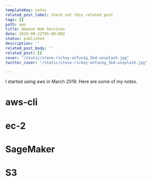 ```yaml
---
templateKey: notes
related_post_label: Check out this related post
tags: []
path: aws
title: Amazon Web Services
date: 2019-09-22T05:00:00Z
status: published
description: ''
related_post_body: ''
related_post: []
cover: "/static/steve-richey-enTun1g_5b4-unsplash.jpg"
twitter_cover: "/static/steve-richey-enTun1g_5b4-unsplash.jpg"

---
```

I started using aws in March 2019.  Here are some of my notes.

# aws-cli

# ec-2

# SageMaker

# S3

